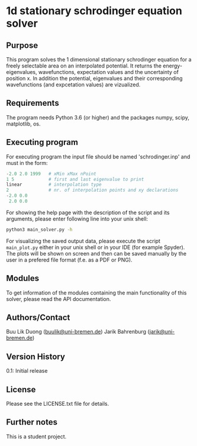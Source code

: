 # 1d stationary schrodinger equation solver

## Purpose

This program solves the 1 dimensional stationary schrodinger
equation for a freely selectable area on an interpolated
potential. It returns the energy-eigenvalues, wavefunctions,
expectation values and the uncertainty of position x. In
addition the potential, eigenvalues and their corresponding
wavefunctions (and expcetation values) are vizualized.

## Requirements

The program needs Python 3.6 (or higher)
and the packages numpy, scipy, matplotlib, os.

## Executing program

For executing program the input file should be named 'schrodinger.inp' and
must in the form:

```python
-2.0 2.0 1999   # xMin xMax nPoint
1 5             # first and last eigenvalue to print
linear          # interpolation type
2               # nr. of interpolation points and xy declarations
-2.0 0.0
 2.0 0.0
```

For showing the help page with the description of the script and its arguments,
please enter following line into your unix shell:

```bash
python3 main_solver.py -h
```

For visualizing the saved output data, please execute the script `main_plot.py`
either in your unix shell or in your IDE (for example Spyder).
The plots will be shown on screen and then can be saved manually by the user
in a prefered file format (f.e. as a PDF or PNG).

## Modules

To get information of the modules containing the main functionality
of this solver, please read the API documentation.

## Authors/Contact

Buu Lik Duong (buulik@uni-bremen.de)
Jarik Bahrenburg (jarik@uni-bremen.de)

## Version History

0.1: Initial release

## License

Please see the LICENSE.txt file for details.

## Further notes

This is a student project.

